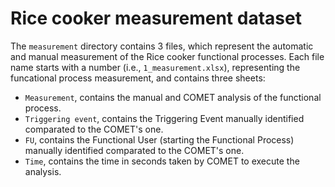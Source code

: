 # Rice cooker measurement dataset
The `measurement` directory contains 3 files, which represent the automatic and manual measurement of the Rice cooker functional processes.
Each file name starts with a number (i.e., `1_measurement.xlsx`), representing the funcational process measurement, and contains three sheets:
- `Measurement`, contains the manual and COMET analysis of the functional process.
- `Triggering event`, contains the Triggering Event manually identified comparated to the COMET's one.
- `FU`, contains the Functional User (starting the Functional Process) manually identified comparated to the COMET's one.
- `Time`, contains the time in seconds taken by COMET to execute the analysis.
